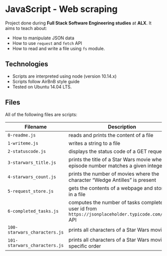 # JavaScript - Web scraping

Project done during **Full Stack Software Engineering studies** at **ALX**.
It aims to teach about:
* How to manipulate JSON data
* How to use `request` and `fetch` API
* How to read and write a file using `fs` module.

## Technologies
* Scripts are interpreted using node (version 10.14.x)
* Scripts follow AirBnB style guide
* Tested on Ubuntu 14.04 LTS.

## Files
All of the following files are scripts:

| Filename | Description |
| -------- | ----------- |
| `0-readme.js` | reads and prints the content of a file |
| `1-writeme.js` | writes a string to a file |
| `2-statuscode.js` | displays the status code of a GET request |
| `3-starwars_title.js` | prints the title of a Star Wars movie where the episode number matches a given integer |
| `4-starwars_count.js` | prints the number of movies where the character “Wedge Antilles” is present |
| `5-request_store.js` | gets the contents of a webpage and stores it in a file |
| `6-completed_tasks.js` | computes the number of tasks completed by user id from `https://jsonplaceholder.typicode.com/todos` API |
| `100-starwars_characters.js` | prints all characters of a Star Wars movie |
| `101-starwars_characters.js` | prints all characters of a Star Wars movie in a specific order |
